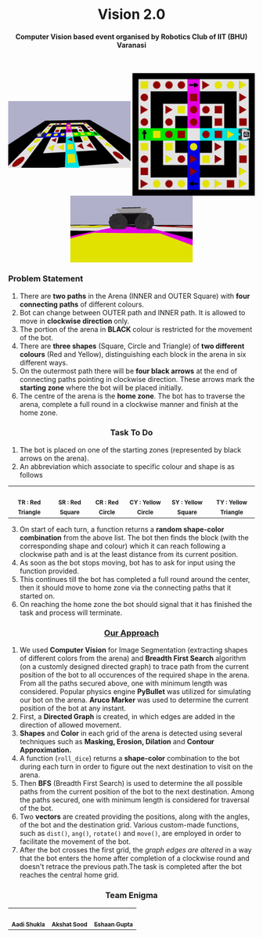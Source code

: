 <html>
<body>
    
<h1 align=center> Vision 2.0 </h1>
    
<h4 align=center>Computer Vision based event organised by Robotics Club of IIT (BHU) Varanasi</h4><br>
    
<p align=center>
    <img align=center src = "media/arena.gif" alt = "Arena" width = "250">
    <img align=center src="media/bot-with-arena.png" width="250">
    <img align=center src = "media/husky.gif" alt = "Bot" width = "250"> 
</p>
    
<h3> Problem Statement</h3>

1. There are <b>two paths</b> in the Arena (INNER and OUTER Square) with <b>four connecting paths</b> of different colours.<br>
2. Bot can change between OUTER path and INNER path. It is allowed to move in <b> clockwise direction </b> only. 
3. The portion of the arena in <b> BLACK </b> colour is restricted for the movement of the bot.<br>
4. There are <b>three shapes</b> (Square, Circle and Triangle) of <b>two different colours</b> (Red and Yellow), distinguishing each block in the arena in six different ways. <br>
5. On the outermost path there will be <b>four black arrows</b> at the end of connecting paths pointing in clockwise direction. These arrows mark the <b>starting zone</b> where the bot will be placed initially.<br>
6. The centre of the arena is the <b>home zone</b>. The bot has to traverse the arena, complete a full round in a clockwise manner and finish at the home zone. <br>

<h3 align=center> Task To Do</h3>

1. The bot is placed on one of the starting zones (represented by black arrows on the arena). <br>
2. An abbreviation which associate to specific colour and shape is as follows<br>

<table align=center>
   <td align="center">
         <img src="https://i.gyazo.com/895b7ba241c10848fb4b664a480a36bf.png" width="100px;" alt=""/>
         <br />
         <sub>
             <b>TR : Red Triangle</b>
         </sub>
      <br />
   </td>
   <td align="center">
         <img src="https://i.gyazo.com/908678469cea8f95f04549d0d02dea6e.png" width="100px;" alt=""/>
         <br />
         <sub>
             <b>SR : Red Square</b>
         </sub>
      <br />
   </td>
   <td align="center">
         <img src="https://i.gyazo.com/e8d85fb4f53b58cd0d49655328ab909b.png" width="100px;" alt=""/>
         <br />
         <sub>
             <b>CR : Red Circle</b>
         </sub>
      <br />
   </td>
   <td align="center">
         <img src="https://i.gyazo.com/72ab1c3524c968f7f142526dd48487e7.pngg" width="100px;" alt=""/>
         <br />
         <sub>
             <b>CY : Yellow Circle</b>
         </sub>
      <br />
   </td>
   <td align="center">
         <img src="https://i.gyazo.com/9f9feec55eed87f775fd18e4ed92ef56.png" width="100px;" alt=""/>
         <br />
         <sub>
             <b>SY : Yellow Square</b>
         </sub>
      <br />
   </td>
   <td align="center">
         <img src="https://i.gyazo.com/32ee8196e737e9acf97434205d7a0445.png" width="100px;" alt=""/>
         <br />
         <sub>
             <b>TY : Yellow Triangle</b>
         </sub>
      <br />
   </td>
</table>
    
3. On start of each turn, a function returns a <b>random shape-color combination</b> from the above list. The bot then finds the block (with the corresponding shape and colour) which it can reach following a clockwise path and is at the least distance from its current position.<br>
4. As soon as the bot stops moving, bot has to ask for input using the function provided. <br>
5. This continues till the bot has completed a full round around the center, then it should move to home zone via the connecting paths that it started on. <br>
6. On reaching the home zone the bot should signal that it has finished the task and process will terminate. <br>
    
<h3 align=center> <a href="https://youtu.be/w765wvIUqoU">Our Approach </a></h3>
    
1. We used <b>Computer Vision</b> for Image Segmentation (extracting shapes of different colors from the arena) and <b>Breadth First Search</b> algorithm (on a customly designed directed graph) to trace path from the current position of the bot to all occurences of the required shape in the arena. From all the paths secured above, one with minimum length was considered. Popular physics engine <b>PyBullet</b> was utilized for simulating our bot on the arena. <b>Aruco Marker</b> was used to determine the current position of the bot at any instant. <br>
2. First, a <b>Directed Graph</b> is created, in which edges are added in the direction of allowed movement. <br>
3. <b>Shapes</b> and <b>Color</b> in each grid of the arena is detected using several techniques such as <b>Masking, Erosion, Dilation</b> and <b>Contour Approximation.</b><br>
4. A function (<code>roll_dice</code>) returns a <b>shape-color</b> combination to the bot during each turn in order to figure out the next destination to visit on the arena. <br>
5. Then <b>BFS</b> (Breadth First Search) is used to determine the all possible paths from the current position of the bot to the next destination. Among the paths secured, one with minimum length is considered for traversal of the bot.<br>
6. Two <b>vectors</b> are created providing the positions, along with the angles, of the bot and the destination grid. Various custom-made functions, such as <code>dist()</code>, <code>ang()</code>, <code>rotate()</code> and <code>move()</code>, are employed in order to facilitate the movement of the bot. <br>
7. After the bot crosses the first grid, the <i>graph edges are altered</i> in a way that the bot enters the home after completion of a clockwise round and doesn't retrace the previous path.The task is completed after the bot reaches the central home grid.<br>

<h3 align=center>Team Enigma</h3>
    
<table align=center>
   <td align="center">
      <a href="https://github.com/Aadi1110">
         <img src="https://avatars2.githubusercontent.com/u/60649618?s=460&v=4" width="100px;" alt=""/>
         <br />
         <sub>
            <b>Aadi Shukla</b>
         </sub>
      </a>
      <br />
   </td>
   <td align="center">
      <a href="https://github.com/akshatsood2024">
         <img src="https://avatars.githubusercontent.com/u/91633748?s=400&u=d11eb888c5e7b72c72b1e7d9061245146ad65f7b&v=4" width="100px;" alt=""/>
         <br />
         <sub>
            <b>Akshat Sood</b>
         </sub>
      </a>
      <br />
   </td>
   <td align="center">
      <a href="https://github.com/Caesar71">
         <img src="https://avatars3.githubusercontent.com/u/60649622?s=460&u=be11d2f1873dc0b4aa044051cfb9389857225f83&v=4" width="100px;" alt=""/>
         <br />
         <sub>
            <b>Eshaan Gupta</b>
         </sub>
      </a>
      <br />
   </td>
</table>
 
</body>
</html>
